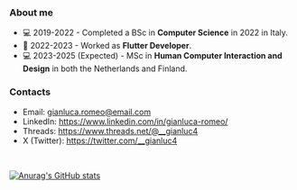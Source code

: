 ### About me
- 💻 2019-2022 - Completed a BSc in **Computer Science** in 2022 in Italy.
- 💼 2022-2023 - Worked as **Flutter Developer**.
- 💻 2023-2025 (Expected) - MSc in **Human Computer Interaction and Design** in both the Netherlands and Finland.

### Contacts
- Email: gianluca.romeo@email.com
- LinkedIn: https://www.linkedin.com/in/gianluca-romeo/
- Threads: https://www.threads.net/@__gianluc4
- X (Twitter): https://twitter.com/__gianluc4
<br>

[![Anurag's GitHub stats](https://github-readme-stats.vercel.app/api?username=gianlucaromeo&show_icons=true&theme=dracula)](https://github.com/anuraghazra/github-readme-stats)
